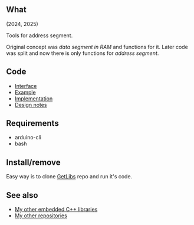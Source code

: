 ## What

(2024, 2025)

Tools for address segment.

Original concept was _data segment in RAM_ and functions for it.
Later code was split and now there is only functions for
_address segment_.


## Code

* [Interface][Interface]
* [Example][Example]
* [Implementation][Implementation]
* [Design notes][Design notes]


## Requirements

  * arduino-cli
  * bash


## Install/remove

Easy way is to clone [GetLibs][GetLibs] repo and run it's code.


## See also

* [My other embedded C++ libraries][Embedded]
* [My other repositories][Repos]


[Interface]: src/me_AddrsegTools.h
[Example]: examples/me_AddrsegTools/me_AddrsegTools.ino
[Implementation]: src/me_AddrsegTools.cpp
[Design notes]: extras/Design%20notes.txt

[GetLibs]: https://github.com/martin-eden/Embedded-Framework-GetLibs

[Embedded]: https://github.com/martin-eden/Embedded_Crafts/tree/master/Parts
[Repos]: https://github.com/martin-eden/contents

